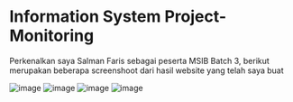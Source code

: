 # Information System Project-Monitoring

Perkenalkan saya Salman Faris sebagai peserta MSIB Batch 3, berikut merupakan beberapa screenshoot dari hasil website yang telah saya buat

![image](https://user-images.githubusercontent.com/103707061/179549997-f29236ee-f013-41bd-869a-f73edc079fd1.png)
![image](https://user-images.githubusercontent.com/103707061/179550079-35251da2-5b3c-4817-8154-8db9432e3856.png)
![image](https://user-images.githubusercontent.com/103707061/179550364-b14632a8-4769-4af0-9f36-1ee8aed858e3.png)
![image](https://user-images.githubusercontent.com/103707061/179550931-52bbedd5-dd78-48a0-8093-6545c1e21f95.png)
